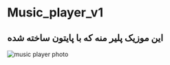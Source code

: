 # Music_player_v1
<h2> این موزیک پلیر منه که با پایتون ساخته شده  </h2>
<img alt="music player photo" src="https://www.uplooder.net/img/image/39/4524241493202451de9e44b45ab12653/Capture.PNG"/>
